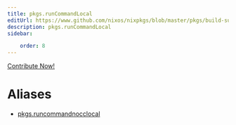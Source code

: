```yaml
---
title: pkgs.runCommandLocal
editUrl: https://www.github.com/nixos/nixpkgs/blob/master/pkgs/build-support/trivial-builders/default.nix#L44C21
description: pkgs.runCommandLocal
sidebar:

    order: 8
---
```


<a href="https://www.github.com/nixos/nixpkgs/blob/master/pkgs/build-support/trivial-builders/default.nix#L44C21">Contribute Now!</a>


# Aliases

- [pkgs.runcommandnocclocal](/nix-doc-comments/reference/pkgs/pkgs-runcommandnocclocal)


